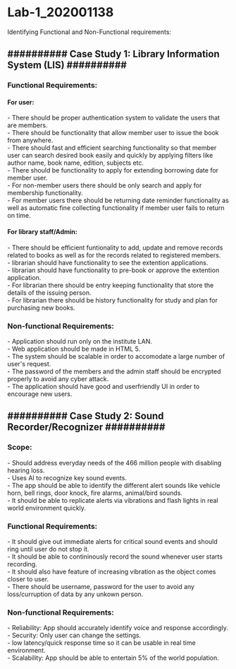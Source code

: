 <h1>Lab-1_202001138</h1>
Identifying Functional and Non-Functional requirements: 


<h2>########## Case Study 1: Library Information System (LIS) ##########</h2>

<h3>Functional Requirements:</h3>

<h4>For user:</h4>
- There should be proper authentication system to validate the users that are members.<br>
- There should be functionality that allow member user to issue the book from anywhere.<br>
- There should fast and efficient searching functionality so that member user can search desired book easily and quickly by applying filters like author name, book name, edition, subjects etc.<br>
- There should be functionality to apply for extending borrowing date for member user.<br>
- For non-member users there should be only search and apply for membership functionality.<br>
- For member users there should be returning date reminder functionality as well as automatic fine collecting functionality if member user fails to return on time.<br> 

<h4>For library staff/Admin:</h4>
- There should be efficient funtionality to add, update and remove records related to books as well as for the records related to registered members.<br>
- librarian should have functionality to see the extention applications.<br>
- librarian should have functionality to pre-book or approve the extention application.<br>
- For librarian there should be entry keeping functionality that store the details of the issuing person.<br>
- For librarian there should be history functionality for study and plan for purchasing new books.<br>

<h3>Non-functional Requirements:</h3>
- Application should run only on the institute LAN.<br>
- Web application should be made in HTML 5.<br>
- The system should be scalable in order to accomodate a large number of user's request.<br>
- The password of the members and the admin staff should be encrypted properly to avoid any cyber attack.<br>
- The application should have good and userfriendly UI in order to encourage new users.<br>


<h2>########## Case Study 2: Sound Recorder/Recognizer ##########</h2>

<h3>Scope:</h3>
- Should address everyday needs of the 466 million people with disabling hearing loss.<br>
- Uses AI to recognize key sound events.<br>
- The app should be able to identify the different alert sounds like vehicle horn, bell rings, door knock, fire alarms, animal/bird sounds.<br>
- It should be able to replicate alerts via vibrations and flash lights in real world environment quickly. <br>

<h3>Functional Requirements:</h3>
- It should give out immediate alerts for critical sound events and should ring until user do not stop it.<br>
- It should be able to contininously record the sound whenever user starts recording.<br>
- It should also have feature of increasing vibration as the object comes closer to user.<br>
- There should be username, password for the user to avoid any loss/curruption of data by any unkown person.<br>

<h3>Non-functional Requirements:</h3>
- Reliability: App should accurately identify voice and response accordingly.<br>
- Security: Only user can change the settings.<br>
- low latency/quick response time so it can be usable in real time environment.<br>
- Scalability: App should be able to entertain 5% of the world population. <br>
